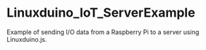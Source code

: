 # Linuxduino_IoT_ServerExample
Example of sending I/O data from a Raspberry Pi to a server using Linuxduino.js. 
